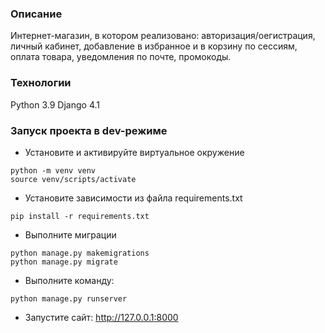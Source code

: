 ### Описание
Интернет-магазин, в котором реализовано: авторизация/оегистрация, личный кабинет, 
добавление в избранное и в корзину по сессиям, оплата товара, уведомления по почте, промокоды.
### Технологии
Python 3.9
Django 4.1
### Запуск проекта в dev-режиме
- Установите и активируйте виртуальное окружение
```
python -m venv venv
source venv/scripts/activate
```
- Установите зависимости из файла requirements.txt
```
pip install -r requirements.txt
``` 
- Выполните миграции
```
python manage.py makemigrations
python manage.py migrate
``` 
- Выполните команду:
```
python manage.py runserver
```
- Запустите сайт:
http://127.0.0.1:8000